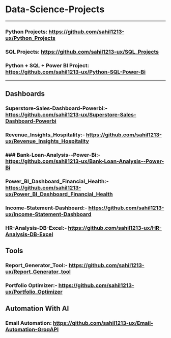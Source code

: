 # Data-Science-Projects
--------------
### Python Projects: https://github.com/sahil1213-ux/Python_Projects

### SQL Projects: https://github.com/sahil1213-ux/SQL_Projects

### Python + SQL + Power BI Project: https://github.com/sahil1213-ux/Python-SQL-Power-Bi

--------------
## Dashboards
### Superstore-Sales-Dashboard-Powerbi:- https://github.com/sahil1213-ux/Superstore-Sales-Dashboard-Powerbi
### Revenue_Insights_Hospitality:- https://github.com/sahil1213-ux/Revenue_Insights_Hospitality
### ### Bank-Loan-Analysis--Power-Bi:- https://github.com/sahil1213-ux/Bank-Loan-Analysis--Power-Bi
### Power_BI_Dashboard_Financial_Health:- https://github.com/sahil1213-ux/Power_BI_Dashboard_Financial_Health
### Income-Statement-Dashboard:- https://github.com/sahil1213-ux/Income-Statement-Dashboard
### HR-Analysis-DB-Excel:- https://github.com/sahil1213-ux/HR-Analysis-DB-Excel

## Tools
### Report_Generator_Tool:- https://github.com/sahil1213-ux/Report_Generator_tool
### Portfolio Optimizer:- https://github.com/sahil1213-ux/Portfolio_Optimizer

## Automation With AI
### Email Automation: https://github.com/sahil1213-ux/Email-Automation-GroqAPI


## 




















